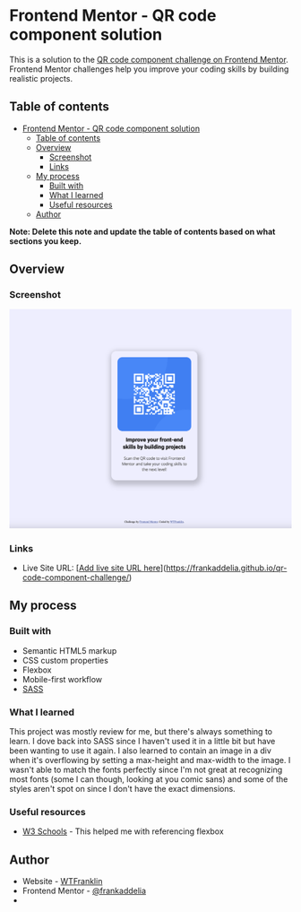 # Frontend Mentor - QR code component solution

This is a solution to the [QR code component challenge on Frontend Mentor](https://www.frontendmentor.io/challenges/qr-code-component-iux_sIO_H). Frontend Mentor challenges help you improve your coding skills by building realistic projects. 

## Table of contents

- [Frontend Mentor - QR code component solution](#frontend-mentor---qr-code-component-solution)
  - [Table of contents](#table-of-contents)
  - [Overview](#overview)
    - [Screenshot](#screenshot)
    - [Links](#links)
  - [My process](#my-process)
    - [Built with](#built-with)
    - [What I learned](#what-i-learned)
    - [Useful resources](#useful-resources)
  - [Author](#author)

**Note: Delete this note and update the table of contents based on what sections you keep.**

## Overview

### Screenshot

![](./screenshot.png)

### Links

- Live Site URL: [[Add live site URL here](https://frankaddelia.github.io/qr-code-component-challenge/)](https://frankaddelia.github.io/qr-code-component-challenge/)

## My process

### Built with

- Semantic HTML5 markup
- CSS custom properties
- Flexbox
- Mobile-first workflow
- [SASS](https://sass-lang.com/)

### What I learned

This project was mostly review for me, but there's always something to learn. I dove back into SASS since I haven't used it in a little bit but have been wanting to use it again. I also learned to contain an image in a div when it's overflowing by setting a max-height and max-width to the image. I wasn't able to match the fonts perfectly since I'm not great at recognizing most fonts (some I can though, looking at you comic sans) and some of the styles aren't spot on since I don't have the exact dimensions.


### Useful resources

- [W3 Schools](https://www.w3schools.com/css/css3_flexbox.asp) - This helped me with referencing flexbox

## Author

- Website - [WTFranklin](addelia.com)
- Frontend Mentor - [@frankaddelia](https://www.frontendmentor.io/profile/frankaddelia)
- 